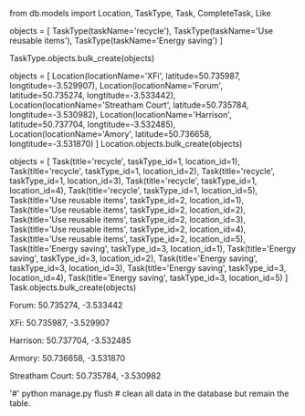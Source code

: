 from db.models import Location, TaskType, Task, CompleteTask, Like

objects = [
	TaskType(taskName='recycle'),
	TaskType(taskName='Use reusable items'),
	TaskType(taskName='Energy saving')
]

TaskType.objects.bulk_create(objects)

objects = [
	Location(locationName='XFi', latitude=50.735987, longtitude=-3.529907),
	Location(locationName='Forum', latitude=50.735274, longtitude=-3.533442),
	Location(locationName='Streatham Court', latitude=50.735784, longtitude=-3.530982),
	Location(locationName='Harrison', latitude=50.737704, longtitude=-3.532485),
	Location(locationName='Amory', latitude=50.736658, longtitude=-3.531870)
]
Location.objects.bulk_create(objects)

objects = [
	Task(title='recycle', taskType_id=1, location_id=1),
	Task(title='recycle', taskType_id=1, location_id=2),
	Task(title='recycle', taskType_id=1, location_id=3),
	Task(title='recycle', taskType_id=1, location_id=4),
	Task(title='recycle', taskType_id=1, location_id=5),
	Task(title='Use reusable items', taskType_id=2, location_id=1),
	Task(title='Use reusable items', taskType_id=2, location_id=2),
	Task(title='Use reusable items', taskType_id=2, location_id=3),
	Task(title='Use reusable items', taskType_id=2, location_id=4),
	Task(title='Use reusable items', taskType_id=2, location_id=5),
	Task(title='Energy saving', taskType_id=3, location_id=1),
	Task(title='Energy saving', taskType_id=3, location_id=2),
	Task(title='Energy saving', taskType_id=3, location_id=3),
	Task(title='Energy saving', taskType_id=3, location_id=4),
	Task(title='Energy saving', taskType_id=3, location_id=5)
]
Task.objects.bulk_create(objects)

Forum: 50.735274, -3.533442

XFi: 50.735987, -3.529907

Harrison: 50.737704, -3.532485

Armory: 50.736658, -3.531870

Streatham Court: 50.735784, -3.530982







'#' python manage.py flush # clean all data in the database but remain the table. 